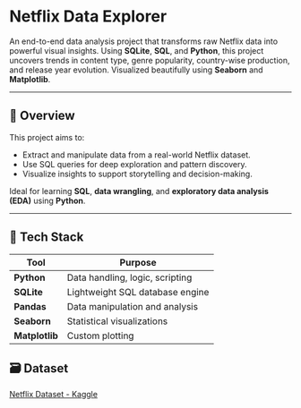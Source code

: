 #  Netflix Data Explorer

An end-to-end data analysis project that transforms raw Netflix data into powerful visual insights. Using **SQLite**, **SQL**, and **Python**, this project uncovers trends in content type, genre popularity, country-wise production, and release year evolution. Visualized beautifully using **Seaborn** and **Matplotlib**.

---

## 🚀 Overview

This project aims to:
- Extract and manipulate data from a real-world Netflix dataset.
- Use SQL queries for deep exploration and pattern discovery.
- Visualize insights to support storytelling and decision-making.

Ideal for learning **SQL**, **data wrangling**, and **exploratory data analysis (EDA)** using **Python**.

---

## 🧱 Tech Stack

| Tool          | Purpose                            |
|---------------|------------------------------------|
| **Python**    | Data handling, logic, scripting    |
| **SQLite**    | Lightweight SQL database engine    |
| **Pandas**    | Data manipulation and analysis     |
| **Seaborn**   | Statistical visualizations         |
| **Matplotlib**| Custom plotting                    |



## 🗃️ Dataset
[Netflix Dataset - Kaggle](https://www.kaggle.com/datasets/shivamb/netflix-shows)
